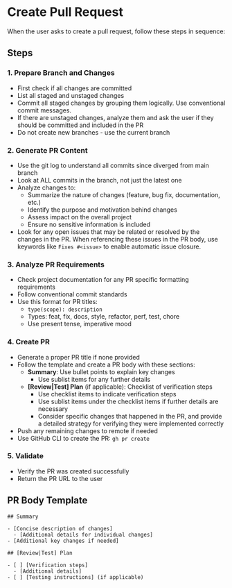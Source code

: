 # Create Pull Request

When the user asks to create a pull request, follow these steps in sequence:

## Steps

### 1. Prepare Branch and Changes

- First check if all changes are committed
- List all staged and unstaged changes
- Commit all staged changes by grouping them logically. Use conventional commit messages.
- If there are unstaged changes, analyze them and ask the user if they should be committed and included in the PR
- Do not create new branches - use the current branch

### 2. Generate PR Content

- Use the git log to understand all commits since diverged from main branch
- Look at ALL commits in the branch, not just the latest one
- Analyze changes to:
  - Summarize the nature of changes (feature, bug fix, documentation, etc.)
  - Identify the purpose and motivation behind changes
  - Assess impact on the overall project
  - Ensure no sensitive information is included
- Look for any open issues that may be related or resolved by the changes in the PR. When referencing these issues in the PR body, use keywords like `Fixes #<issue>` to enable automatic issue closure.

### 3. Analyze PR Requirements

- Check project documentation for any PR specific formatting requirements
- Follow conventional commit standards
- Use this format for PR titles:
  - `type(scope): description`
  - Types: feat, fix, docs, style, refactor, perf, test, chore
  - Use present tense, imperative mood

### 4. Create PR

- Generate a proper PR title if none provided
- Follow the template and create a PR body with these sections:
  - **Summary**: Use bullet points to explain key changes
    - Use sublist items for any further details
  - **[Review|Test] Plan** (if applicable): Checklist of verification steps
    - Use checklist items to indicate verification steps
    - Use sublist items under the checklist items if further details are necessary
    - Consider specific changes that happened in the PR, and provide a detailed strategy for verifying they were implemented correctly
- Push any remaining changes to remote if needed
- Use GitHub CLI to create the PR: `gh pr create`

### 5. Validate

- Verify the PR was created successfully
- Return the PR URL to the user

## PR Body Template

```
## Summary

- [Concise description of changes]
  - [Additional details for individual changes]
- [Additional key changes if needed]

## [Review|Test] Plan

- [ ] [Verification steps]
  - [Additional details]
- [ ] [Testing instructions] (if applicable)
```